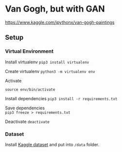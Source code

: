 # Van Gogh, but with GAN

https://www.kaggle.com/ipythonx/van-gogh-paintings

## Setup

### Virtual Environment

Install virtualenv
```pip3 install virtualenv```

Create virtualenv
```python3 -m virtualenv env``` 

Activate
```
source env/bin/activate
```

Install dependencies
```pip3 install -r requirements.txt```

Save dependencies  
```pip3 freeze > requirements.txt```

Deactivate 
```deactivate```

### Dataset
Install [Kaggle dataset](https://www.kaggle.com/ipythonx/van-gogh-paintings) and put into `/data` folder.
